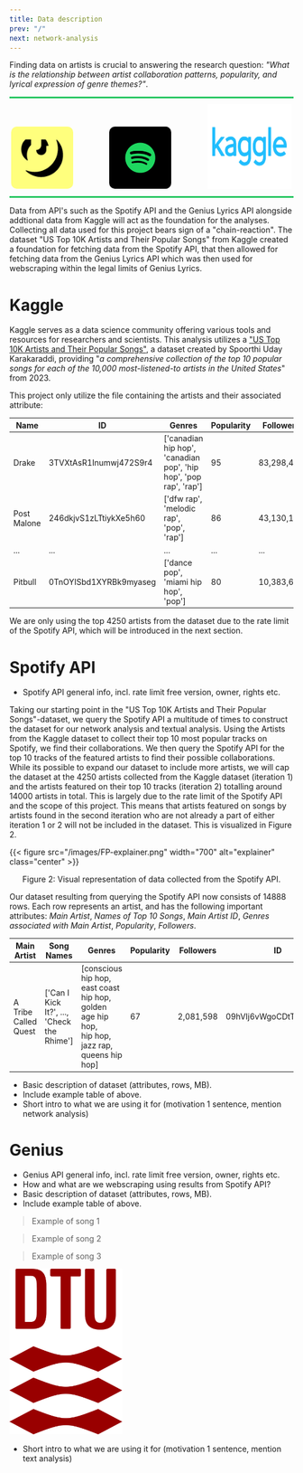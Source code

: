 ```yaml
---
title: Data description
prev: "/"
next: network-analysis
---
```


Finding data on artists is crucial to answering the research question: *"What is the relationship between artist collaboration patterns, popularity, and lyrical expression of genre themes?"*. 

<div style="text-align: center;">
    <div style="border-top: 3px solid #22c55e; margin-bottom: 10px;"></div>
    <a href="https://docs.genius.com" style="margin-right: 60px; display: inline-block;"><img src="/images/genius-logo.webp" alt="Genius Lyrics" width="110" height="110" style="border-radius: 10px;"></a>
    <a href="https://developer.spotify.com/documentation/web-api" style="margin-right: 60px; display: inline-block;"><img src="/images/spotify-logo.png" alt="Spotify" width="110" height="110" style="border-radius: 10px;"></a>
    <a href="https://www.kaggle.com/datasets/spoorthiuk/us-top-10k-artists-and-their-popular-songs" style="display: inline-block;"><img src="/images/kaggle-logo.webp" alt="Kaggle" width="150" height="150"></a>
    <div style="border-bottom: 3px solid #22c55e; margin-top: 10px;"></div>
</div>

Data from API's such as the Spotify API and the Genius Lyrics API alongside addtional data from Kaggle will act as the foundation for the analyses. Collecting all data used for this project bears sign of a "chain-reaction". The dataset "US Top 10K Artists and Their Popular Songs" from Kaggle created a foundation for fetching data from the Spotify API, that then allowed for fetching data from the Genius Lyrics API which was then used for webscraping within the legal limits of Genius Lyrics.  

# Kaggle 
Kaggle serves as a data science community offering various tools and resources for researchers and scientists. This analysis utilizes a ["US Top 10K Artists and Their Popular Songs"](https://www.kaggle.com/datasets/spoorthiuk/us-top-10k-artists-and-their-popular-songs), a dataset created by Spoorthi Uday Karakaraddi, providing "*a comprehensive collection of the top 10 popular songs for each of the 10,000 most-listened-to artists in the United States*" from 2023.

This project only utilize the file containing the artists and their associated attribute:

| Name          | ID                    | Genres                                            | Popularity | Followers |
|---------------|-----------------------|---------------------------------------------------|------------|-----------|
| Drake         | 3TVXtAsR1Inumwj472S9r4 | ['canadian hip hop', 'canadian pop', 'hip hop', 'pop rap', 'rap'] | 95         | 83,298,497|
| Post Malone   | 246dkjvS1zLTtiykXe5h60 | ['dfw rap', 'melodic rap', 'pop', 'rap']          | 86         | 43,130,108|
| ...           | ...                   | ...                                               | ...        | ...       |
| Pitbull       | 0TnOYISbd1XYRBk9myaseg | ['dance pop', 'miami hip hop', 'pop']             | 80         | 10,383,655|

We are only using the top 4250 artists from the dataset due to the rate limit of the Spotify API, which will be introduced in the next section.

# Spotify API
- Spotify API general info, incl. rate limit free version, owner, rights etc.

Taking our starting point in the "US Top 10K Artists and Their Popular Songs"-dataset, we query the Spotify API a multitude of times to construct the dataset for our network analysis and textual analysis. Using the Artists from the Kaggle dataset to collect their top 10 most popular tracks on Spotify, we find their collaborations. We then query the Spotify API for the top 10 tracks of the featured artists to find their possible collaborations. While its possible to expand our dataset to include more artists, we will cap the dataset at the 4250 artists collected from the Kaggle dataset (iteration 1) and the artists featured on their top 10 tracks (iteration 2) totalling around 14000 artists in total. This is largely due to the rate limit of the Spotify API and the scope of this project. This means that artists featured on songs by artists found in the second iteration who are not already a part of either iteration 1 or 2 will not be included in the dataset. This is visualized in Figure 2.

{{< figure src="/images/FP-explainer.png" width="700" alt="explainer" class="center" >}}
<p style="text-align: center;">Figure 2: Visual representation of data collected from the Spotify API.</p>

Our dataset resulting from querying the Spotify API now consists of 14888 rows. Each row represents an artist, and has the following important attributes: *Main Artist*, *Names of Top 10 Songs*, *Main Artist ID*, *Genres associated with Main Artist*, *Popularity*, *Followers*. 

| Main Artist           | Song Names                                       | Genres                                                                         | Popularity | Followers | ID                 |
|-----------------------|--------------------------------------------------|--------------------------------------------------------------------------------|------------|-----------|--------------------|
| A Tribe Called Quest | ['Can I Kick It?', ..., 'Check the Rhime']       | [conscious hip hop, <br>east coast hip hop, <br>golden age hip hop, <br>hip hop, <br>jazz rap, <br>queens hip hop] | 67         | 2,081,598 | 09hVIj6vWgoCDtT03h8ZCa |

- Basic description of dataset (attributes, rows, MB).
- Include example table of above.
- Short intro to what we are using it for (motivation 1 sentence, mention network analysis) 

# Genius 
- Genius API general info, incl. rate limit free version, owner, rights etc.
- How and what are we webscraping using results from Spotify API? 
- Basic description of dataset (attributes, rows, MB).
- Include example table of above.

> Example of song 1

> Example of song 2

> Example of song 3

<img src="/images/dtu-logo.png" width="200" />

- Short intro to what we are using it for (motivation 1 sentence, mention text analysis)
